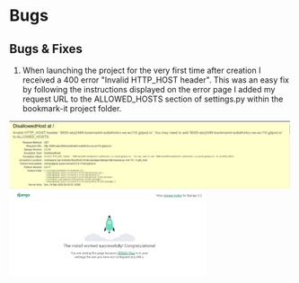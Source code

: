 # Bugs

## Bugs & Fixes

1. When launching the project for the very first time after creation I received a 400 error "Invalid HTTP_HOST header". This was an easy fix by following the instructions displayed on the error page I added my request URL  to the ALLOWED_HOSTS section of settings.py within the bookmark-it project folder.

<img src="documentation/bugs/bmi-bug1.png" width="500"/>
<img src="documentation/bugs/bmi-fix1.png" width="350"/>